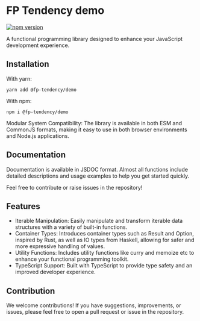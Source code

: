 # FP Tendency demo

[![npm version](https://badge.fury.io/js/@fp-tendency%2Fdemo.svg)](https://badge.fury.io/js/@fp-tendency%2Fdemo)

A functional programming library designed to enhance your JavaScript development experience.

## Installation

With yarn:

```shell
yarn add @fp-tendency/demo
```

With npm:

```shell
npm i @fp-tendency/demo
```

Modular System Compatibility: The library is available in both ESM and CommonJS formats, making it easy to use in both
browser environments and Node.js applications.

## Documentation

Documentation is available in JSDOC format. Almost all functions include detailed descriptions and usage examples to
help you get started quickly.

Feel free to contribute or raise issues in the repository!

## Features

- Iterable Manipulation: Easily manipulate and transform iterable data structures with a variety of built-in functions.
- Container Types: Introduces container types such as Result and Option, inspired by Rust, as well as IO types from
  Haskell, allowing for safer and more expressive handling of values.
- Utility Functions: Includes utility functions like curry and memoize etc to enhance your functional
  programming toolkit.
- TypeScript Support: Built with TypeScript to provide type safety and an improved developer experience.

## Contribution

We welcome contributions! If you have suggestions, improvements, or issues, please feel free to open a pull request or
issue in the repository.
